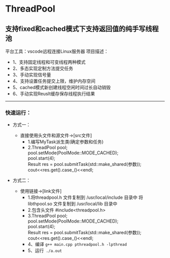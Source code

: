 # ThreadPool
## 支持fixed和cached模式下支持返回值的纯手写线程池
平台工具：vscode远程连接Linux服务器
项目描述：
* 1、支持固定线程和可变线程两种模式
* 2、多态实现定制方法提交任务
* 3、手动实现信号量
* 4、支持设置任务提交上限，维护内存空间
* 5、cached模式新创建线程空闲时间过长自动销毁
* 6、手动实现Reuslt缓存保存线程执行结果
***

### 快速运行：
  * 方式一：
    * 直接使用头文件和源文件->[src文件]
      * 1.编写MyTask派生类(确定参数和任务)
      * 2.ThreadPool pool;  
       pool.setMode(PoolMode::MODE_CACHED);  
       pool.start(4);  
       Result res = pool.submitTask(std::make_shared<MyTask>(参数));  
       cout<<res.get().case_<int>()<<endl;  
    
  * 方式二：
    * 使用链接->[link文件]
        * 1.将threadpool.h 文件复制到 /usr/local/include 目录中
          将libthpool.so 文件复制到 /usr/local/lib 目录中
        * 2.包含头文件 #include<threadpool.h>    
        * 3.ThreadPool pool;  
          pool.setMode(PoolMode::MODE_CACHED);  
          pool.start(4);  
          Result res = pool.submitTask(std::make_shared<MyTask>(参数));  
          cout<<res.get().case_<int>()<<endl;  
        * 4、编译 ```g++ main.cpp pthreadpool.h -lpthread```
        * 5、运行``` ./a.out```

        
        
